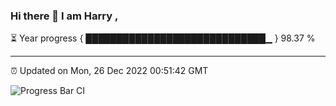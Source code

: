 ### Hi there 👋 I am Harry , 

⏳ Year progress { █████████████████████████████▁ } 98.37 %

---

⏰ Updated on Mon, 26 Dec 2022 00:51:42 GMT

![Progress Bar CI](https://github.com/duykhang68/duykhang68/workflows/Progress%20Bar%20CI/badge.svg)
